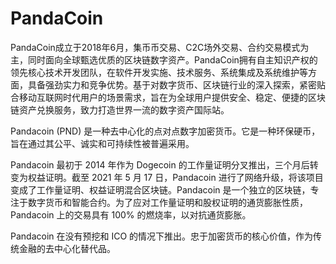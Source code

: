 # PandaCoin

PandaCoin成立于2018年6月，集币币交易、C2C场外交易、合约交易模式为主，同时面向全球甄选优质的区块链数字资产。PandaCoin拥有自主知识产权的领先核心技术开发团队，在软件开发实施、技术服务、系统集成及系统维护等方面，具备强劲实力和竞争优势。基于对数字货币、区块链行业的深入探索，紧密贴合移动互联网时代用户的场景需求，旨在为全球用户提供安全、稳定、便捷的区块链资产兑换服务，致力打造世界一流的数字资产国际站。

Pandacoin (PND) 是一种去中心化的点对点数字加密货币。它是一种环保硬币，旨在通过其公平、诚实和可持续性被普遍采用。

Pandacoin 最初于 2014 年作为 Dogecoin 的工作量证明分叉推出，三个月后转变为权益证明。截至 2021 年 5 月 17 日，Pandacoin 进行了网络升级，将该项目变成了工作量证明、权益证明混合区块链。Pandacoin 是一个独立的区块链，专注于数字货币和智能合约。为了应对工作量证明和股权证明的通货膨胀性质，Pandacoin 上的交易具有 100% 的燃烧率，以对抗通货膨胀。

Pandacoin 在没有预挖和 ICO 的情况下推出。忠于加密货币的核心价值，作为传统金融的去中心化替代品。
